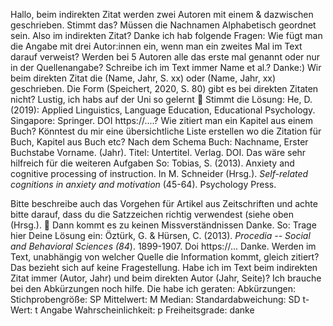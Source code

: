 Hallo, beim indirekten Zitat werden zwei Autoren mit einem & dazwischen geschrieben.
Stimmt das?
Müssen die Nachnamen Alphabetisch geordnet sein.
Also im indirekten Zitat?
Danke
ich hab folgende Fragen:
Wie fügt man die Angabe mit drei Autor:innen ein, wenn man ein zweites Mal im Text darauf verweist?
Werden bei 5 Autoren alle das erste mal genannt oder nur in der Quellenangabe?
Schreibe ich im Text immer Name et al.?
Danke:)
Wir beim direkten Zitat die (Name, Jahr, S. xx) oder (Name, Jahr, xx) geschrieben.
Die Form (Speichert, 2020, S. 80) gibt es bei direkten Zitaten nicht?
Lustig, ich habs auf der Uni so gelernt 🙂
Stimmt die Lösung: He, D. (2019): Applied Linguistics, Language Education, Educational Psychology.
Singapore: Springer.
DOI https://\....?
Wie zitiert man ein Kapitel aus einem Buch?
Könntest du mir eine übersichtliche Liste erstellen wo die Zitation für Buch, Kapitel aus Buch etc?
Nach dem Schema Buch: Nachname, Erster Buchstabe Vorname.
(Jahr).
Titel: Untertitel.
Verlag.
DOI.
Das wäre sehr hilfreich für die weiteren Aufgaben
So: Tobias, S. (2013).
Anxiety and cognitive processing of instruction.
In M. Schneider (Hrsg.).
*Self-related cognitions in anxiety and motivation* (45-64).
Psychology Press.

Bitte beschreibe auch das Vorgehen für Artikel aus Zeitschriften und achte bitte darauf, dass du die Satzzeichen richtig verwendest (siehe oben (Hrsg.).
🙂
Dann kommt es zu keinen Missverständnissen
Danke.
So: Trage hier Deine Lösung ein: Öztürk, G. & Hürsen, C. (2013).
*Procedia -- Social and Behavioral Sciences (84*).
1899-1907.
Doi https://\...
Danke.
Werden im Text, unabhängig von welcher Quelle die Information kommt, gleich zitiert?
Das bezieht sich auf keine Fragestellung.
Habe ich im Text beim indirekten Zitat immer (Autor, Jahr) und beim direkten Autor (Jahr, Seite)?
Ich brauche bei den Abkürzungen noch hilfe.
Die habe ich geraten: Abkürzungen:
Stichprobengröße: SP
Mittelwert: M
Median:
Standardabweichung: SD
t-Wert: t
Angabe Wahrscheinlichkeit: p
Freiheitsgrade:
danke
